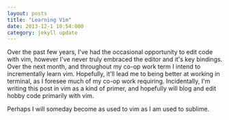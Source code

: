 ```yaml
---
layout: posts
title: "Learning Vim"
date: 2013-12-1 10:54:000
category: jekyll update
---
```

Over the past few years, I've had the occasional opportunity to edit code with
vim, however I've never truly embraced the editor and it's key bindings. 
Over the next month, and throughout my co-op work term I intend to incrementally learn vim.
Hopefully, it'll lead me to being better at working in terminal, as I foresee
much of my co-op work requiring. Incidentally, I'm writing this post in vim as a kind of
primer, and hopefully will blog and edit hobby code primarily with vim.

Perhaps I will someday become as used to vim as I am used to sublime.
